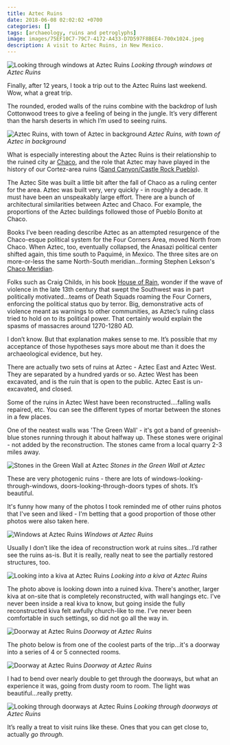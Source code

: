 ```yaml
---
title: Aztec Ruins
date: 2018-06-08 02:02:02 +0700
categories: []
tags: [archaeology, ruins and petroglyphs]
image: images/75EF10C7-79C7-4172-A433-D7D597F8BEE4-700x1024.jpeg
description: A visit to Aztec Ruins, in New Mexico.
---
```


![Looking through windows at Aztec Ruins](images/75EF10C7-79C7-4172-A433-D7D597F8BEE4-700x1024.jpeg) *Looking through windows at Aztec Ruins*

Finally, after 12 years, I took a trip out to the Aztec Ruins last weekend. Wow, what a great trip.

<!--more-->

The rounded, eroded walls of the ruins combine with the backdrop of lush Cottonwood trees to give a feeling of being in the jungle. It’s very different than the harsh deserts in which I’m used to seeing ruins.

![Aztec Ruins, with town of Aztec in background](images/69D82343-9EBA-4F08-8045-69FFDFD58E78-1024x631.jpeg) *Aztec Ruins, with town of Aztec in background*

What is especially interesting about the Aztec Ruins is their relationship to the ruined city ar [Chaco](/blog/2017/11/17/Chaco-Canyon/), and the role that Aztec may have played in the history of our Cortez-area ruins ([Sand Canyon/Castle Rock Pueblo](/blog/2017/08/14/Castle-Rock-Pueblo-Sand-Canyon/)).

The Aztec Site was built a little bit after the fall of Chaco as a ruling center for the area. Aztec was built very, very quickly - in roughly a decade. It must have been an unspeakably large effort. There are a bunch of architectural similarities between Aztec and Chaco. For example, the proportions of the Aztec buildings followed those of Pueblo Bonito at Chaco.

Books I’ve been reading describe Aztec as an attempted resurgence of the Chaco-esque political system for the Four Corners Area, moved North from Chaco. When Aztec, too, eventually collapsed, the Anasazi political center shifted again, this time south to Paquimé, in Mexico. The three sites are on more-or-less the same North-South meridian...forming Stephen Lekson's [Chaco Meridian](https://www.amazon.com/Chaco-Meridian-Political-Religious-Southwest/dp/1442246456/ref=pd_cp_14_1?_encoding=UTF8&pd_rd_i=1442246456&pd_rd_r=M738PS208P3T3XAR0QP6&pd_rd_w=5CvkD&pd_rd_wg=qRuow&psc=1&refRID=M738PS208P3T3XAR0QP6).

Folks such as Craig Childs, in his book [House of Rain](https://www.amazon.com/House-Rain-Tracking-Civilization-Southwest/dp/0316067547), wonder if the wave of violence in the late 13th century that swept the Southwest was in part politically motivated...teams of Death Squads roaming the Four Corners, enforcing the political status quo by terror. Big, demonstrative acts of violence meant as warnings to other communities, as Aztec’s ruling class tried to hold on to its political power. That certainly would explain the spasms of massacres around 1270-1280 AD.

I don’t know. But that explanation makes sense to me. It’s possible that my acceptance of those hypotheses says more about me than it does the archaeological evidence, but hey.

There are actually two sets of ruins at Aztec - Aztec East and Aztec West. They are separated by a hundred yards or so. Aztec West has been excavated, and is the ruin that is open to the public. Aztec East is un-excavated, and closed.

Some of the ruins in Aztec West have been reconstructed....falling walls repaired, etc. You can see the different types of mortar between the stones in a few places.

One of the neatest walls was 'The Green Wall' - it's got a band of greenish-blue stones running through it about halfway up. These stones were original - not added by the reconstruction. The stones came from a local quarry 2-3 miles away.

![Stones in the Green Wall at Aztec](images/F3B26E9D-7B14-4F8E-A808-F19A849762E2-1024x645.jpeg) *Stones in the Green Wall at Aztec*

These are very photogenic ruins - there are lots of windows-looking-through-windows, doors-looking-through-doors types of shots. It’s beautiful.

It's funny how many of the photos I took reminded me of other ruins photos that I've seen and liked - I'm betting that a good proportion of those other photos were also taken here.

![Windows at Aztec Ruins](images/E2298F06-AD77-442B-954C-BE70E47064E5-790x1024.jpeg) *Windows at Aztec Ruins*

Usually I don’t like the idea of reconstruction work at ruins sites...I’d rather see the ruins as-is. But it is really, really neat to see the partially restored structures, too.

![Looking into a kiva at Aztec Ruins](images/1E0CB9A4-A264-4537-9CB7-28D79DE17AFB-1024x682.jpeg) *Looking into a kiva at Aztec Ruins*

The photo above is looking down into a ruined kiva. There's another, larger kiva at on-site that is completely reconstructed, with wall hangings etc. I've never been inside a real kiva to know, but going inside the fully reconstructed kiva felt awfully church-like to me. I've never been comfortable in such settings, so did not go all the way in.

![Doorway at Aztec Ruins](images/F247FBF1-2A6E-4903-BBB3-06AF2C9C8FBF-682x1024.jpeg) *Doorway at Aztec Ruins*

The photo below is from one of the coolest parts of the trip...it's a doorway into a series of 4 or 5 connected rooms.

![Doorway at Aztec Ruins](images/64869157-8377-4971-BB7C-C5BFC37B88CC-682x1024.jpeg) *Doorway at Aztec Ruins*

I had to bend over nearly double to get through the doorways, but what an experience it was, going from dusty room to room. The light was beautiful...really pretty.

![Looking through doorways at Aztec Ruins](images/46A1D9E1-B5B9-409E-9F31-FDE1F71CB32D-675x1024.jpeg) *Looking through doorways at Aztec Ruins*

It’s really a treat to visit ruins like these. Ones that you can get close to, actually _go through._
